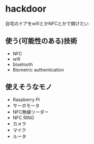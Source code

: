 # hackdoor
自宅のドアをwifiとかNFCとかで開けたい

## 使う(可能性のある)技術
- NFC
- wifi
- bluetooth
- Biometric authentication

## 使えそうなモノ
- Raspberry Pi
- サーボモータ
- NFC無線リーダー
- NFC RING
- カメラ
- マイク
- ルータ
